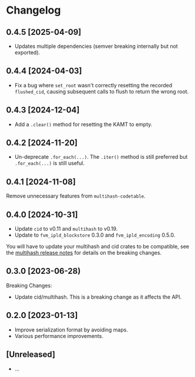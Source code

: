# Changelog

## 0.4.5 [2025-04-09]

- Updates multiple dependencies (semver breaking internally but not exported).

## 0.4.4 [2024-04-03]

- Fix a bug where `set_root` wasn't correctly resetting the recorded `flushed_cid`, causing subsequent calls to flush to return the wrong root.

## 0.4.3 [2024-12-04]

- Add a `.clear()` method for resetting the KAMT to empty.

## 0.4.2 [2024-11-20]

- Un-deprecate `.for_each(...)`. The `.iter()` method is still preferred but `.for_each(...)` is still useful.

## 0.4.1 [2024-11-08]

Remove unnecessary features from `multihash-codetable`.

## 0.4.0 [2024-10-31]

- Update `cid` to v0.11 and `multihash` to v0.19.
- Update to `fvm_ipld_blockstore` 0.3.0 and `fvm_ipld_encoding` 0.5.0.

You will have to update your multihash and cid crates to be compatible, see the [multihash release notes](https://github.com/multiformats/rust-multihash/blob/master/CHANGELOG.md#-2023-06-06) for details on the breaking changes.

## 0.3.0 [2023-06-28)

Breaking Changes:

- Update cid/multihash. This is a breaking change as it affects the API.

## 0.2.0 [2023-01-13]

- Improve serialization format by avoiding maps.
- Various performance improvements.

## [Unreleased]

- ...
